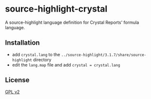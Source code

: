 source-highlight-crystal
========================

A source-highlight language definition for Crystal Reports' formula language.

## Installation
* add `crystal.lang` to the `../source-highlight/3.1.7/share/source-highlight` directory
* edit the `lang.map` file and add `crystal = crystal.lang`

## License
[GPL v2](https://github.com/craibuc/source-highlight-crystal/master/LICENSE)
